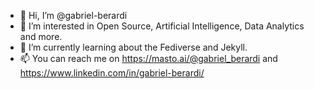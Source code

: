 - 👋 Hi, I’m @gabriel-berardi
- 👀 I’m interested in Open Source, Artificial Intelligence, Data Analytics and more.
- 🌱 I’m currently learning about the Fediverse and Jekyll.
- 📫 You can reach me on https://masto.ai/@gabriel_berardi and https://www.linkedin.com/in/gabriel-berardi/

<!---
gabriel-berardi/gabriel-berardi is a ✨ special ✨ repository because its `README.md` (this file) appears on your GitHub profile.
You can click the Preview link to take a look at your changes.
--->
